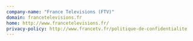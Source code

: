 ```yaml
---
company-name: "France Televisions (FTV)"
domain: francetelevisions.fr
home: http://www.francetelevisions.fr/
privacy-policy: http://www.francetv.fr/politique-de-confidentialite
---
```




